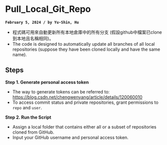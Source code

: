 # Pull_Local_Git_Repo
**`February 5, 2024 / by Yu-Shin, Hu`**

-   程式碼可用來自動更新所有本地倉庫中的所有分支 (假設github中檔案已clone到本地且名稱相同)。
-   The code is designed to automatically update all branches of all local repositories (suppose they have been cloned locally and have the same name).

## Steps <br>

**Step 1. Generate personal access token**
-   The way to generate tokens can be referred to: https://blog.csdn.net/chengwenyang/article/details/120060010
-   To access commit status and private repositories, grant permissions to `repo` and `user`.

**Step 2. Run the Script**
-   Assign a local folder that contains either all or a subset of repositories cloned from GitHub.
-   Input your GitHub username and personal access token.

